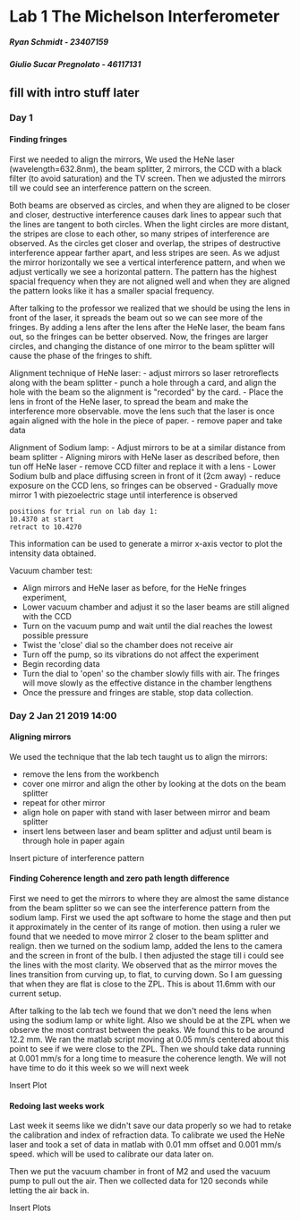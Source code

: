 # Lab 1 The Michelson Interferometer
##### Ryan Schmidt - 23407159
##### Giulio Sucar Pregnolato - 46117131

## fill with intro stuff later

### Day 1

#### Finding fringes
First we needed to align the mirrors, We used the HeNe laser (wavelength=632.8nm), the beam splitter, 2 mirrors, the CCD with a black filter (to avoid saturation) and the TV screen. Then we adjusted the mirrors till we could see an interference pattern on the screen.

Both beams are observed as circles, and when they are aligned to be closer and closer, destructive interference causes dark lines to appear such that the lines are tangent to both circles. When the light circles are more distant, the stripes are close to each other, so many stripes of interference are observed. As the circles get closer and overlap, the stripes of destructive interference appear farther apart, and less stripes are seen.
As we adjust the mirror horizontally we see a vertical interference pattern, and when we adjust vertically we see a horizontal pattern. The pattern has the highest spacial frequency when they are not aligned well and when they are aligned the pattern looks like it has a smaller spacial frequency.

After talking to the professor we realized that we should be using the lens in front of the laser, it spreads the beam out so we can see more of the fringes.
By adding a lens after the lens after the HeNe laser, the beam fans out, so the fringes can be better observed. Now, the fringes are larger circles, and changing the distance of one mirror to the beam splitter will cause the phase of the fringes to shift.		
		
Alignment technique of HeNe laser:
	- adjust mirrors so laser retroreflects along with the beam splitter
	- punch a hole through a card, and align the hole with the beam so the alignment is "recorded" by the card. 
	- Place the lens in front of the HeNe laser, to spread the beam and make the interference more observable. move the lens such that the laser is once again aligned with the hole in the piece of paper.
	- remove paper and take data

Alignment of Sodium lamp:
	- Adjust mirrors to be at a similar distance from beam splitter
	- Aligning mirors with HeNe laser as described before, then tun off HeNe laser
	- remove CCD filter and replace it with a lens
	- Lower Sodium bulb and place diffusing screen in front of it (2cm away)
	- reduce exposure on the CCD lens, so fringes can be observed
	- Gradually move mirror 1 with piezoelectric stage until interference is observed
	
	
	positions for trial run on lab day 1:
	10.4370 at start
	retract to 10.4270
This information can be used to generate a mirror x-axis vector to plot the intensity data obtained. 

Vacuum chamber test:
- Align mirrors and HeNe laser as before, for the HeNe fringes experiment, 
- Lower vacuum chamber and adjust it so the laser beams are still aligned with the CCD
- Turn on the vacuum pump and wait until the dial reaches the lowest possible pressure
- Twist the 'close' dial so the chamber does not receive air 
- Turn off the pump, so its vibrations do not affect the experiment
- Begin recording data
- Turn the dial to 'open' so the chamber slowly fills with air. The fringes will move slowly as the effective distance in the chamber lengthens
- Once the pressure and fringes are stable, stop data collection.


### Day 2 Jan 21 2019 14:00

#### Aligning mirrors

We used the technique that the lab tech taught us to align the mirrors:
- remove the lens from the workbench
- cover one mirror and align the other by looking at the dots on the beam splitter
- repeat for other mirror
- align hole on paper with stand with laser between mirror and beam splitter
- insert lens between laser and beam splitter and adjust until beam is through hole in paper again

Insert picture of interference pattern

#### Finding Coherence length and zero path length difference

First we need to get the mirrors to where they are almost the same distance from the beam splitter so we can see the interference pattern from the sodium lamp. First we used the apt software to home the stage and then put it approximately in the center of its range of motion. then using a ruler we found that we needed to move mirror 2 closer to the beam splitter and realign. then we turned on the sodium lamp, added the lens to the camera and the screen in front of the bulb. I then adjusted the stage till i could see the lines with the most clarity. We observed that as the mirror moves the lines transition from curving up, to flat, to curving down. So I am guessing that when they are flat is close to the ZPL. This is about 11.6mm with our current setup.

After talking to the lab tech we found that we don't need the lens when using the sodium lamp or white light. Also we should be at the ZPL when we observe the most contrast between the peaks. We found this to be around 12.2 mm. We ran the matlab script moving at 0.05 mm/s centered about this point to see if we were close to the ZPL. Then we should take data running at 0.001 mm/s for a long time to measure the coherence length. We will not have time to do it this week so we will next week

Insert Plot

#### Redoing last weeks work

Last week it seems like we didn't save our data properly so we had to retake the calibration and index of refraction data. To calibrate we used the HeNe laser and took a set of data in matlab with 0.01 mm offset and 0.001 mm/s speed. which will be used to calibrate our data later on.

Then we put the vacuum chamber in front of M2 and used the vacuum pump to pull out the air. Then we collected data for 120 seconds while letting the air back in.

Insert Plots 

